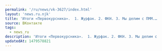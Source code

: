 ```yaml
---
permalink: '/ru/news/vk-3627/index.html'
layout: 'news.ru.njk'
title: 'Итоги «Первокурсника».  1. Журфак. 2. ФКН. 3. Мы делим с ПММ.…'
source: ВКонтакте
tags:
  - news_ru
description: 'Итоги «Первокурсника».  1. Журфак. 2. ФКН. 3. Мы делим с ПММ.…'
updatedAt: 1479578821
---
```

